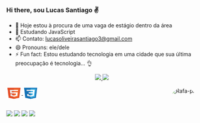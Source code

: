 ### Hi there, sou Lucas Santiago ✌


- 🔭 Hoje estou à procura de uma vaga de estágio dentro da área 
- 🌱 Estudando JavaScript
- 📫 Contato: lucasoliveirasantiago3@gmail.com
- 😄 Pronouns: ele/dele
- ⚡ Fun fact: Estou estudando tecnologia em uma cidade que sua última preocupação é tecnologia... 👌


<div align="center">
  <a href="https://github.com/LucasSantiag0">
  <img height="180em" src="https://github-readme-stats.vercel.app/api?username=LucaSantiag0&show_icons=true&theme=tokyonight&include_all_commits=true&count_private=true"/>
  <img height="180em" src="https://github-readme-stats.vercel.app/api/top-langs/?username=LucaSantiag0&layout=compact&langs_count=7&theme=tokyonight"/>
</div>


</div>
<div style="display: inline_block"><br>
  
  <img align="center" alt="Rafa-HTML" height="30" width="40" src="https://raw.githubusercontent.com/devicons/devicon/master/icons/html5/html5-original.svg">
  <img align="center" alt="Rafa-CSS" height="30" width="40" src="https://raw.githubusercontent.com/devicons/devicon/master/icons/css3/css3-original.svg">
  <img align="right" alt="Rafa-pic" height="150" style="border-radius:50px;" src="https://media.discordapp.net/attachments/927914629903040542/1016754982982275193/unknown.png?width=533&height=300">
</div>

##


<div> 
  <a href="https://instagram.com/slucas2k" target="_blank"><img src="https://img.shields.io/badge/-Instagram-%23E4405F?style=for-the-badge&logo=instagram&logoColor=white" target="_blank"></a>
 <a href="https://discord.gg/ⱠɄ₭Ɇ#9955" target="_blank"><img src="https://img.shields.io/badge/Discord-7289DA?style=for-the-badge&logo=discord&logoColor=white" target="_blank"></a> 
  <a href = "mailto:lucasoliveirasantiago3@gmail.com"><img src="https://img.shields.io/badge/Gmail-D14836?style=for-the-badge&logo=gmail&logoColor=white" target="_blank"></a>
  <a href="https://www.linkedin.com/in/lucas-oliveira-santiago-343422238/" target="_blank"><img src="https://img.shields.io/badge/-LinkedIn-%230077B5?style=for-the-badge&logo=linkedin&logoColor=white" target="_blank"></a> 
 
</div>
